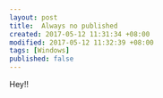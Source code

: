 ```yaml
---
layout: post
title:  Always no published
created: 2017-05-12 11:31:34 +08:00
modified: 2017-05-12 11:32:39 +08:00
tags: [Windows]
published: false
---
```


Hey!!